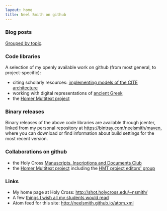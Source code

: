 ```yaml
---
layout: home
title: Neel Smith on github
---
```



### Blog posts ###

[Grouped by topic](alltags).

### Code libraries ###


A selection of my openly available work on github (from most general, to project-specific):



- citing scholarly resources:  [implementing models of the CITE architecture](cite)
- working with digital representations of [ancient Greek](greek_language)
- the [Homer Multitext project](hmt)


### Binary releases

Binary releases of the above code libraries are available through jcenter, linked from my personal repository at
<https://bintray.com/neelsmith/maven>, where you can download or find information about build settings for the most recent version.

### Collaborations on github ###


- the Holy Cross [Manuscripts, Inscriptions and Documents Club](http://hcmid.github.io/)
- the [Homer Multitext project](http://homermultitext.github.io) including the [HMT project editors' group](http://hmteditors.github.io/)

### Links ###

- My home page at Holy Cross: <http://shot.holycross.edu/~nsmith/>
- A few [things I wish all my students would read](keyreads)
- Atom feed for this site: <http://neelsmith.github.io/atom.xml>
